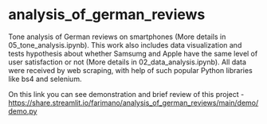 # analysis_of_german_reviews
Tone analysis of German reviews on smartphones (More details in 05_tone_analysis.ipynb). This work also includes data visualization and tests hypothesis about whether Samsumg and Apple have the same level of user satisfaction or not (More details in 02_data_analysis.ipynb). All data were received by web scraping, with help of such popular Python libraries like bs4 and selenium.  
  
On this link you can see demonstration and brief review of this project - https://share.streamlit.io/farimano/analysis_of_german_reviews/main/demo/demo.py
